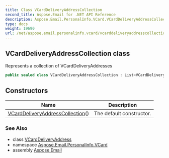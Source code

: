 ```yaml
---
title: Class VCardDeliveryAddressCollection
second_title: Aspose.Email for .NET API Reference
description: Aspose.Email.PersonalInfo.VCard.VCardDeliveryAddressCollection class. Represents a collection of VCardDeliveryAddresses
type: docs
weight: 19690
url: /net/aspose.email.personalinfo.vcard/vcarddeliveryaddresscollection/
---
```

## VCardDeliveryAddressCollection class

Represents a collection of VCardDeliveryAddresses

```csharp
public sealed class VCardDeliveryAddressCollection : List<VCardDeliveryAddress>
```

## Constructors

| Name | Description |
| --- | --- |
| [VCardDeliveryAddressCollection](vcarddeliveryaddresscollection/)() | The default constructor. |

### See Also

* class [VCardDeliveryAddress](../vcarddeliveryaddress/)
* namespace [Aspose.Email.PersonalInfo.VCard](../../aspose.email.personalinfo.vcard/)
* assembly [Aspose.Email](../../)


